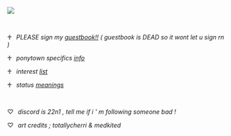 ![](https://files.catbox.moe/3r8w9u.png)

⠀

♰⠀*PLEASE sign my [guestbook!!](https://2201.123guestbook.com) ( guestbook is DEAD so it wont let u sign rn )*

♰⠀*ponytown specifics [info](https://rentry.co/macaroninbeer)*

♰⠀*interest* [*list*](https://rentry.co/zappyflakes/)

♰⠀*status* [*meanings*](https://rentry.co/realimportant/)

⠀

♡⠀*discord is 22n1 , tell me if i ' m following someone bad !*

♡⠀*art credits ; totallycherri & medkited*
